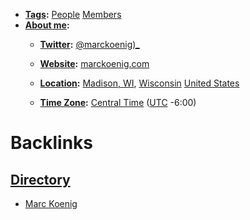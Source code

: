 - **[Tags](<Tags.md>):** [People](<People.md>) [Members](<Members.md>)
- **[About me](<About me.md>):**
    - **[Twitter](<Twitter.md>):** [@marckoenig)_](https://twitter.com/marcKoenig_)
    - **[Website](<Website.md>):** [marckoenig.com](https://www.marckoenig.com/)

    - **[Location](<Location.md>):** [Madison, WI](<Madison, WI.md>), [Wisconsin](<Wisconsin.md>) [United States](<United States.md>)
    - **[Time Zone](<Time Zone.md>):** [Central Time](<Central Time.md>) ([UTC](<UTC.md>) -6:00)

# Backlinks
## [Directory](<Directory.md>)
- [Marc Koenig](<Marc Koenig.md>)

